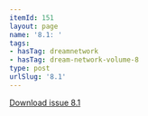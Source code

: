 ```yaml
---
itemId: 151
layout: page
name: '8.1: '
tags:
- hasTag: dreamnetwork
- hasTag: dream-network-volume-8
type: post
urlSlug: '8.1'
---
```

<a href="files/pdfs/Volume_8/8.1-Dream-Network-Bulletin_Volume-8-Number-1.pdf" download="">Download issue 8.1</a>
